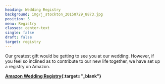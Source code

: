 ```yaml
---
heading: Wedding Registry
background: img/j_stockton_20150729_8873.jpg
position: 5
menu: Registry
classes: center-text
single: false
draft: false
target: registry
---
```


Our greatest gift would be getting to see you at our wedding. However, if you feel so inclined as to
contribute to our new life together, we have set up a registry on Amazon.

**[Amazon Wedding Registry](https://www.amazon.com/wedding/jacob-schwind-jennifer-chuang-bolton-august-2018/registry/4E5VC78OP9KJ){:target="_blank"}**
